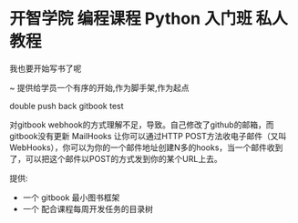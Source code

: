 # 开智学院 编程课程 Python 入门班 私人教程

我也要开始写书了呢

~ 提供给学员一个有序的开始,作为脚手架,作为起点

double push back
gitbook test

对gitbook webhook的方式理解不足，导致。自己修改了github的邮箱，而gitbook没有更新
MailHooks 让你可以通过HTTP POST方法收电子邮件（又叫WebHooks），你可以为你的一个邮件地址创建N多的hooks，当一个邮件收到了，可以把这个邮件以POST的方式发到你的某个URL上去。

提供:

- 一个 gitbook 最小图书框架
- 一个 配合课程每周开发任务的目录树
